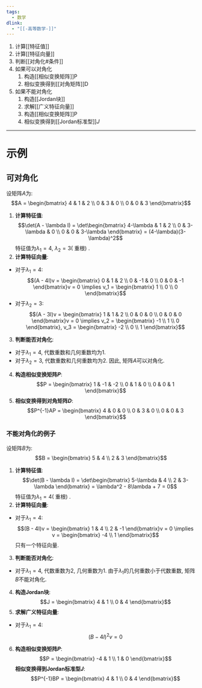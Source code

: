 ```yaml
---
tags:
  - 数学
dlink:
  - "[[-高等数学-]]"
---
```

1. 计算[[特征值]]
2. 计算[[特征向量]]
3. 判断[[对角化#条件]]
4. 如果可以对角化
	1. 构造[[相似变换矩阵]]P
	2. 相似变换得到[[对角矩阵]]D
5. 如果不能对角化
	1. 构造[[Jordan块]]
	2. 求解[[广义特征向量]]
	3. 构造[[相似变换矩阵]]P
	4. 相似变换得到[[Jordan标准型]]$J$ 
---
# 示例
## 可对角化
设矩阵$A$为: 
$$A = \begin{bmatrix}
4 & 1 & 2 \\
0 & 3 & 0 \\
0 & 0 & 3
\end{bmatrix}$$
1. **计算特征值**: 
$$\det(A - \lambda I) = \det\begin{bmatrix}
4-\lambda & 1 & 2 \\
0 & 3-\lambda & 0 \\
0 & 0 & 3-\lambda
\end{bmatrix} = (4-\lambda)(3-\lambda)^2$$
特征值为$\lambda_1 = 4$, $\lambda_2 = 3$( 重根) . 
2. **计算特征向量**: 
- 对于$\lambda_1 = 4$: 
$$(A - 4I)v = \begin{bmatrix}
0 & 1 & 2 \\
0 & -1 & 0 \\
0 & 0 & -1
\end{bmatrix}v = 0 \implies v_1 = \begin{bmatrix}
1 \\
0 \\
0
\end{bmatrix}$$
- 对于$\lambda_2 = 3$: 
$$(A - 3I)v = \begin{bmatrix}
1 & 1 & 2 \\
0 & 0 & 0 \\
0 & 0 & 0
\end{bmatrix}v = 0 \implies v_2 = \begin{bmatrix}
-1 \\
1 \\
0
\end{bmatrix}, v_3 = \begin{bmatrix}
-2 \\
0 \\
1
\end{bmatrix}$$
3. **判断能否对角化**: 
- 对于$\lambda_1 = 4$, 代数重数和几何重数均为1. 
- 对于$\lambda_2 = 3$, 代数重数和几何重数均为2. 
因此, 矩阵$A$可以对角化. 
4. **构造相似变换矩阵$P$**: 
$$P = \begin{bmatrix}
1 & -1 & -2 \\
0 & 1 & 0 \\
0 & 0 & 1
\end{bmatrix}$$
5. **相似变换得到对角矩阵$D$**: 
$$P^{-1}AP = \begin{bmatrix}
4 & 0 & 0 \\
0 & 3 & 0 \\
0 & 0 & 3
\end{bmatrix}$$
### 不能对角化的例子
设矩阵$B$为: 
$$B = \begin{bmatrix}
5 & 4 \\
2 & 3
\end{bmatrix}$$
1. **计算特征值**: 
$$\det(B - \lambda I) = \det\begin{bmatrix}
5-\lambda & 4 \\
2 & 3-\lambda
\end{bmatrix} = \lambda^2 - 8\lambda + 7 = 0$$
特征值为$\lambda_1 = 4$( 重根) . 
2. **计算特征向量**: 
- 对于$\lambda_1 = 4$: 
$$(B - 4I)v = \begin{bmatrix}
1 & 4 \\
2 & -1
\end{bmatrix}v = 0 \implies v = \begin{bmatrix}
-4 \\
1
\end{bmatrix}$$
只有一个特征向量. 
3. **判断能否对角化**: 
- 对于$\lambda_1 = 4$, 代数重数为2, 几何重数为1. 
由于$\lambda_1$的几何重数小于代数重数, 矩阵$B$不能对角化. 
4. **构造Jordan块**: 
$$J = \begin{bmatrix}
4 & 1 \\
0 & 4
\end{bmatrix}$$
5. **求解广义特征向量**: 
- 对于$\lambda_1 = 4$: 
$$(B - 4I)^2v = 0$$
6. **构造相似变换矩阵$P$**: 
$$P = \begin{bmatrix}
-4 & 1 \\
1 & 0
\end{bmatrix}$$
**相似变换得到Jordan标准型$J$**: 
$$P^{-1}BP = \begin{bmatrix}
4 & 1 \\
0 & 4
\end{bmatrix}$$
